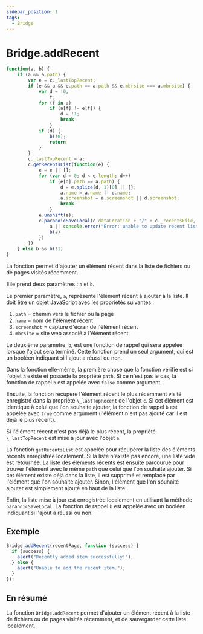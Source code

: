 ```yaml
---
sidebar_position: 1
tags:
  - Bridge
---
```


# Bridge.addRecent

```js
function(a, b) {
	if (a && a.path) {
		var e = c._lastTopRecent;
		if (e && a && e.path == a.path && e.mbrsite === a.mbrsite) {
			var d = !0,
				f;
			for (f in a)
				if (a[f] != e[f]) {
					d = !1;
					break
				}
			if (d) {
				b(!0);
				return
			}
		}
		c._lastTopRecent = a;
		c.getRecentsList(function(e) {
			e = e || [];
			for (var d = 0; d < e.length; d++)
				if (e[d].path == a.path) {
					d = e.splice(d, 1)[0] || {};
					a.name = a.name || d.name;
					a.screenshot = a.screenshot || d.screenshot;
					break
				}
			e.unshift(a);
			c.paranoicSaveLocal(c.dataLocation + "/" + c._recentsFile, JSON.stringify(e), function(a) {
				a || console.error("Error: unable to update recent list");
				b(a)
			})
		})
	} else b && b(!1)
}
```

La fonction permet d'ajouter un élément récent dans la liste de fichiers ou de pages visités récemment.

Elle prend deux paramètres : `a` et `b`.

Le premier paramètre, `a`, représente l'élément récent à ajouter à la liste. Il doit être un objet JavaScript avec les propriétés suivantes :<br/>

1. `path` = chemin vers le fichier ou la page
2. `name` = nom de l'élément récent
3. `screenshot` = capture d'écran de l'élément récent
4. `mbrsite` = site web associé à l'élément récent

Le deuxième paramètre, `b`, est une fonction de rappel qui sera appelée lorsque l'ajout sera terminé. Cette fonction prend un seul argument, qui est un booléen indiquant si l'ajout a réussi ou non.

Dans la fonction elle-même, la première chose que la fonction vérifie est si l'objet `a` existe et possède la propriété `path`. Si ce n'est pas le cas, la fonction de rappel `b` est appelée avec `false` comme argument.

Ensuite, la fonction récupère l'élément récent le plus récemment visité enregistré dans la propriété `\_lastTopRecent` de l'objet `c`. Si cet élément est identique à celui que l'on souhaite ajouter, la fonction de rappel `b` est appelée avec `true` comme argument (l'élément n'est pas ajouté car il est déjà le plus récent).

Si l'élément récent n'est pas déjà le plus récent, la propriété `\_lastTopRecent` est mise à jour avec l'objet `a`.

La fonction `getRecentsList` est appelée pour récupérer la liste des éléments récents enregistrée localement. Si la liste n'existe pas encore, une liste vide est retournée. La liste des éléments récents est ensuite parcourue pour trouver l'élément avec le même `path` que celui que l'on souhaite ajouter. Si cet élément existe déjà dans la liste, il est supprimé et remplacé par l'élément que l'on souhaite ajouter. Sinon, l'élément que l'on souhaite ajouter est simplement ajouté en haut de la liste.

Enfin, la liste mise à jour est enregistrée localement en utilisant la méthode `paranoicSaveLocal`. La fonction de rappel `b` est appelée avec un booléen indiquant si l'ajout a réussi ou non.

## Exemple

```js
Bridge.addRecent(recentPage, function (success) {
  if (success) {
    alert("Recently added item successfully!");
  } else {
    alert("Unable to add the recent item.");
  }
});
```

## En résumé

La fonction `Bridge.addRecent` permet d'ajouter un élément récent à la liste de fichiers ou de pages visités récemment, et de sauvegarder cette liste localement.
